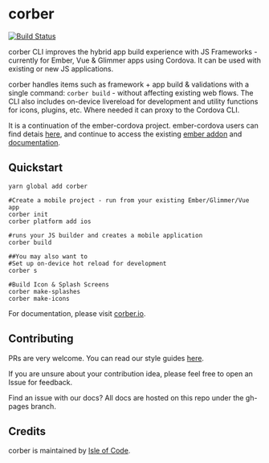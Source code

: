 # corber

[![Build Status](https://travis-ci.org/isleofcode/corber.svg?branch=master)](https://travis-ci.org/isleofcode/corber)

corber CLI improves the hybrid app build experience with JS Frameworks - currently for Ember, Vue & Glimmer apps using Cordova. It can be used with existing or new JS applications. 

corber handles items such as framework + app build & validations with a single command: `corber build` - without affecting existing web flows. The CLI also includes on-device livereload for development and utility functions for icons, plugins, etc. Where needed it can proxy to the Cordova CLI.

It is a continuation of the ember-cordova project. ember-cordova users can find detais [here](http://blog.isleofcode.com/announcing-corber-ember-cordova-vue), and continue to access the existing [ember addon](https://github.com/isleofcode/ember-cordova) and [documentation](http://ember-cordova.com).

## Quickstart

```
yarn global add corber

#Create a mobile project - run from your existing Ember/Glimmer/Vue app
corber init
corber platform add ios

#runs your JS builder and creates a mobile application
corber build

##You may also want to 
#Set up on-device hot reload for development
corber s

#Build Icon & Splash Screens
corber make-splashes
corber make-icons
```

For documentation, please visit [corber.io](http://corber.io).

## Contributing

PRs are very welcome. You can read our style guides [here](https://github.com/isleofcode/style-guide).

If you are unsure about your contribution idea, please feel free to
open an Issue for feedback.

Find an issue with our docs? All docs are hosted on this repo under the gh-pages branch. 

## Credits

corber is maintained by [Isle of Code](https://isleofcode.com).
